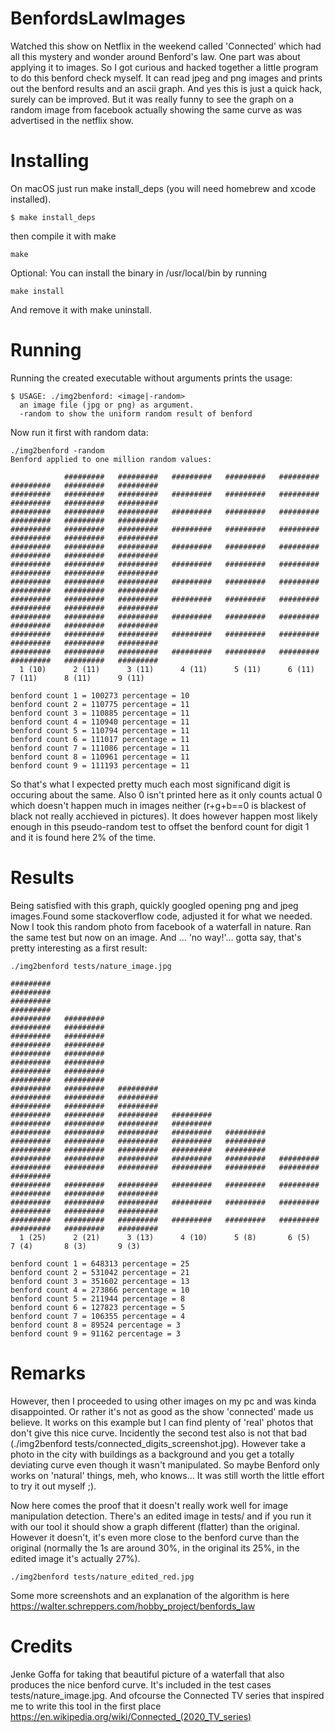 # BenfordsLawImages

Watched this show on Netflix in the weekend called 'Connected' which had all this mystery and wonder around Benford's law.
One part was about applying it to images. So I got curious and hacked together a little program to do this benford check myself.
It can read jpeg and png images and prints out the benford results and an ascii graph. And yes this is just a quick hack, surely
can be improved. But it was really funny to see the graph on a random image from facebook actually showing the same curve as
was advertised in the netflix show.


# Installing
On macOS just run make install_deps (you will need homebrew and xcode installed).

```
$ make install_deps
```

then compile it with make
```
make
```

Optional: You can install the binary in /usr/local/bin by running
```
make install
```
And remove it with make uninstall.


# Running
Running the created executable without arguments prints the usage:
```
$ USAGE: ./img2benford: <image|-random>
  an image file (jpg or png) as argument.
  -random to show the uniform random result of benford
```

Now run it first with random data:
```
./img2benford -random
Benford applied to one million random values:
                                                                                                            
            #########   #########   #########   #########   #########   #########   #########   #########   
#########   #########   #########   #########   #########   #########   #########   #########   #########   
#########   #########   #########   #########   #########   #########   #########   #########   #########   
#########   #########   #########   #########   #########   #########   #########   #########   #########   
#########   #########   #########   #########   #########   #########   #########   #########   #########   
#########   #########   #########   #########   #########   #########   #########   #########   #########   
#########   #########   #########   #########   #########   #########   #########   #########   #########   
#########   #########   #########   #########   #########   #########   #########   #########   #########   
#########   #########   #########   #########   #########   #########   #########   #########   #########   
#########   #########   #########   #########   #########   #########   #########   #########   #########   
#########   #########   #########   #########   #########   #########   #########   #########   #########   
  1 (10)      2 (11)      3 (11)      4 (11)      5 (11)      6 (11)      7 (11)      8 (11)      9 (11)    

benford count 1 = 100273 percentage = 10
benford count 2 = 110775 percentage = 11
benford count 3 = 110885 percentage = 11
benford count 4 = 110940 percentage = 11
benford count 5 = 110794 percentage = 11
benford count 6 = 111017 percentage = 11
benford count 7 = 111086 percentage = 11
benford count 8 = 110961 percentage = 11
benford count 9 = 111193 percentage = 11
```

So that's what I expected pretty much each most significand digit is occuring about the same. Also 0 isn't printed here
as it only counts actual 0 which doesn't happen much in images neither (r+g+b==0 is blackest of black not really acchieved in pictures).
It does however happen most likely enough in this pseudo-random test to offset the benford count for digit 1 and it is found here 2% of the time.

# Results
Being satisfied with this graph, quickly googled opening png and jpeg images.Found some stackoverflow code, adjusted it for what we needed.
Now I took this random photo from facebook of a waterfall in nature. Ran the same test but now on an image. And ... 'no way!'... gotta
say, that's pretty interesting as a first result:

```
./img2benford tests/nature_image.jpg

#########
#########
#########
#########
#########   #########
#########   #########
#########   #########
#########   #########
#########   #########
#########   #########
#########   #########
#########   #########
#########   #########   #########
#########   #########   #########
#########   #########   #########
#########   #########   #########   #########
#########   #########   #########   #########
#########   #########   #########   #########   #########
#########   #########   #########   #########   #########
#########   #########   #########   #########   #########
#########   #########   #########   #########   #########   #########
#########   #########   #########   #########   #########   #########   #########
#########   #########   #########   #########   #########   #########   #########   #########   #########
#########   #########   #########   #########   #########   #########   #########   #########   #########
#########   #########   #########   #########   #########   #########   #########   #########   #########
  1 (25)      2 (21)      3 (13)      4 (10)      5 (8)       6 (5)       7 (4)       8 (3)       9 (3)

benford count 1 = 648313 percentage = 25
benford count 2 = 531042 percentage = 21
benford count 3 = 351602 percentage = 13
benford count 4 = 273866 percentage = 10
benford count 5 = 211944 percentage = 8
benford count 6 = 127823 percentage = 5
benford count 7 = 106355 percentage = 4
benford count 8 = 89524 percentage = 3
benford count 9 = 91162 percentage = 3

```

# Remarks
However, then I proceeded to using other images on my pc and was kinda disappointed. Or rather it's not as good as the show 'connected' made us believe.
It works on this example but I can find plenty of 'real' photos that don't give this nice curve. 
Incidently the second test also is not that bad (./img2benford tests/connected_digits_screenshot.jpg). 
However take a photo in the city with buildings as a background and you get a totally deviating curve even though it wasn't manipulated.
So maybe Benford only works on 'natural' things, meh, who knows... It was still worth the little effort to try it out myself ;).

Now here comes the proof that it doesn't really work well for image manipulation detection. There's an edited image in tests/
and if you run it with our tool it should show a graph different (flatter) than the original. However it doesn't, it's even more close
to the benford curve than the original (normally the 1s are around 30%, in the original its 25%, in the edited image it's actually 27%).
```
./img2benford tests/nature_edited_red.jpg
```

Some more screenshots and an explanation of the algorithm is here https://walter.schreppers.com/hobby_project/benfords_law

# Credits
Jenke Goffa for taking that beautiful picture of a waterfall that also produces the nice benford curve. It's included in the
test cases tests/nature_image.jpg. And ofcourse the Connected TV series that inspired me to write this tool in the first place https://en.wikipedia.org/wiki/Connected_(2020_TV_series)

